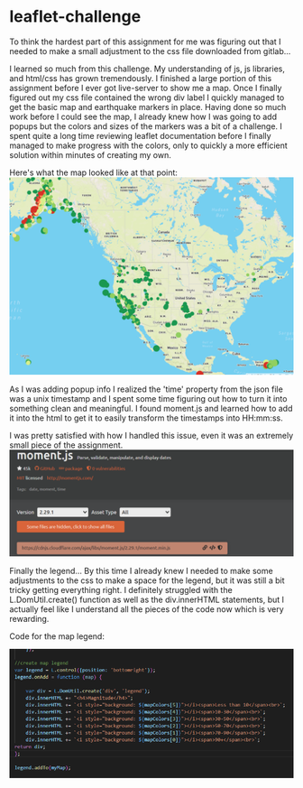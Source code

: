 # leaflet-challenge

To think the hardest part of this assignment for me was figuring out that I needed to make a small adjustment to the css file downloaded from gitlab...

I learned so much from this challenge. My understanding of js, js libraries, and html/css has grown tremendously.
I finished a large portion of this assignment before I ever got live-server to show me a map. Once I finally figured out my css file contained the wrong div label I quickly managed to get the basic map and earthquake markers in place. Having done so much work before I could see the map, I already knew how I was going to add popups but the colors and sizes of the markers was a bit of a challenge. I spent quite a long time reviewing leaflet documentation before I finally managed to make progress with the colors, only to quickly a more efficient solution within minutes of creating my own. 

Here's what the map looked like at that point:
![](screenshots/map_pic.png)

As I was adding popup info I realized the 'time' property from the json file was a unix timestamp and I spent some time figuring out how to turn it into something clean and meaningful. I found moment.js and learned how to add it into the html to get it to easily transform the timestamps into HH:mm:ss.

I was pretty satisfied with how I handled this issue, even it was an extremely small piece of the assignment.
![](screenshots/js_library.png)

Finally the legend...
By this time I already knew I needed to make some adjustments to the css to make a space for the legend, but it was still a bit tricky getting everything right. I definitely struggled with the L.DomUtil.create() function as well as the div.innerHTML statements, but I actually feel like I understand all the pieces of the code now which is very rewarding.

Code for the map legend:

![](screenshots/map_legend.png)
